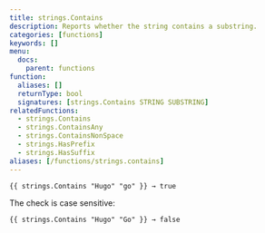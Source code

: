```yaml
---
title: strings.Contains
description: Reports whether the string contains a substring.
categories: [functions]
keywords: []
menu:
  docs:
    parent: functions
function:
  aliases: []
  returnType: bool
  signatures: [strings.Contains STRING SUBSTRING]
relatedFunctions:
  - strings.Contains
  - strings.ContainsAny
  - strings.ContainsNonSpace
  - strings.HasPrefix
  - strings.HasSuffix
aliases: [/functions/strings.contains]
---
```


```go-html-template
{{ strings.Contains "Hugo" "go" }} → true
```
The check is case sensitive: 

```go-html-template
{{ strings.Contains "Hugo" "Go" }} → false
```
